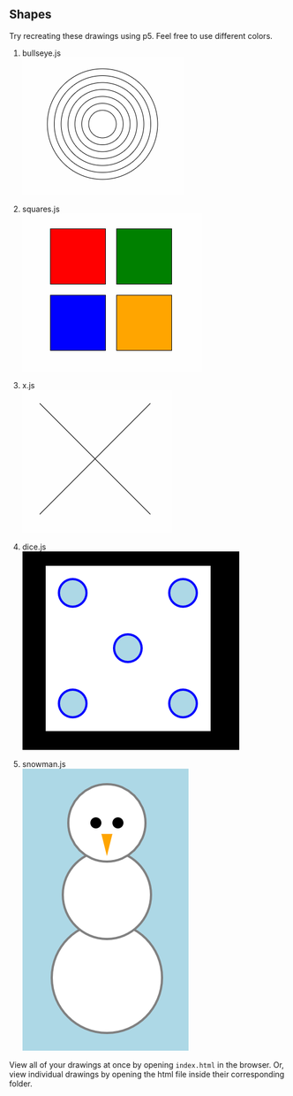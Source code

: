 ## Shapes

Try recreating these drawings using p5. Feel free to use different colors.

1. bullseye.js  
  ![bullseye](images/bullseye.png)

2. squares.js  
![squares](images/squares.png)

3. x.js  
![x](images/x.png)

4. dice.js    
![dice](images/dice.png)

5. snowman.js  
![snowman](images/snowman.png)


View all of your drawings at once by opening `index.html` in the browser. Or, view individual drawings by opening the html file inside their corresponding folder.
